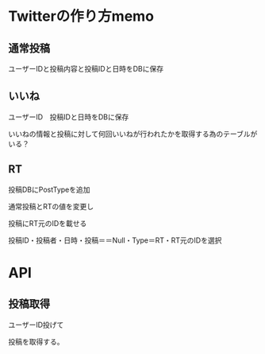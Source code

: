 # Twitterの作り方memo

## 通常投稿

ユーザーIDと投稿内容と投稿IDと日時をDBに保存

## いいね

ユーザーID　投稿IDと日時をDBに保存

いいねの情報と投稿に対して何回いいねが行われたかを取得する為のテーブルがいる？

## RT

投稿DBにPostTypeを追加

通常投稿とRTの値を変更し

投稿にRT元のIDを載せる

投稿ID・投稿者・日時・投稿＝＝Null・Type＝RT・RT元のIDを選択

# API

## 投稿取得

ユーザーID投げて

投稿を取得する。